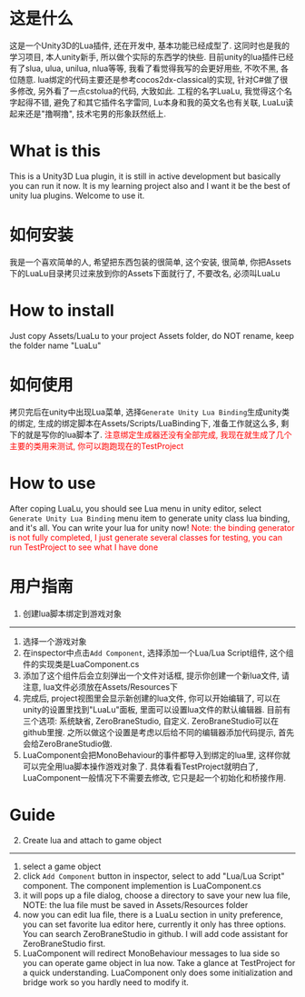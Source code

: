 这是什么
===

这是一个Unity3D的Lua插件, 还在开发中, 基本功能已经成型了. 这同时也是我的学习项目, 本人unity新手, 所以做个实际的东西学的快些. 目前unity的lua插件已经有了slua, ulua, unilua, nlua等等, 我看了看觉得我写的会更好用些, 不吹不黑, 各位随意. lua绑定的代码主要还是参考cocos2dx-classical的实现, 针对C#做了很多修改, 另外看了一点cstolua的代码, 大致如此. 工程的名字LuaLu, 我觉得这个名字起得不错, 避免了和其它插件名字雷同, Lu本身和我的英文名也有关联, LuaLu读起来还是"撸啊撸", 技术宅男的形象跃然纸上.

What is this
===

This is a Unity3D Lua plugin, it is still in active development but basically you can run it now. It is my learning project also and I want it be the best of unity lua plugins. Welcome to use it.

如何安装
===

我是一个喜欢简单的人, 希望把东西包装的很简单, 这个安装, 很简单, 你把Assets下的LuaLu目录拷贝过来放到你的Assets下面就行了, 不要改名, 必须叫LuaLu

How to install
===

Just copy Assets/LuaLu to your project Assets folder, do NOT rename, keep the folder name "LuaLu"

如何使用
===

拷贝完后在unity中出现Lua菜单, 选择```Generate Unity Lua Binding```生成unity类的绑定, 生成的绑定脚本在Assets/Scripts/LuaBinding下, 准备工作就这么多, 剩下的就是写你的lua脚本了. <font color=red>注意绑定生成器还没有全部完成, 我现在就生成了几个主要的类用来测试, 你可以跑跑现在的TestProject</font>

How to use
===

After coping LuaLu, you should see Lua menu in unity editor, select ```Generate Unity Lua Binding``` menu item to generate unity class lua binding, and it's all. You can write your lua for unity now! <font color=red>Note: the binding generator is not fully completed, I just generate several classes for testing, you can run TestProject to see what I have done</font>

用户指南
===

1. 创建lua脚本绑定到游戏对象
---
1. 选择一个游戏对象
2. 在inspector中点击```Add Component```, 选择添加一个Lua/Lua Script组件, 这个组件的实现类是LuaComponent.cs
3. 添加了这个组件后会立刻弹出一个文件对话框, 提示你创建一个新lua文件, 请注意, lua文件必须放在Assets/Resources下
4. 完成后, project视图里会显示新创建的lua文件, 你可以开始编辑了, 可以在unity的设置里找到"LuaLu"面板, 里面可以设置lua文件的默认编辑器. 目前有三个选项: 系统缺省, ZeroBraneStudio, 自定义. ZeroBraneStudio可以在github里搜. 之所以做这个设置是考虑以后给不同的编辑器添加代码提示, 首先会给ZeroBraneStudio做.
5. LuaComponent会把MonoBehaviour的事件都导入到绑定的lua里, 这样你就可以完全用lua脚本操作游戏对象了. 具体看看TestProject就明白了, LuaComponent一般情况下不需要去修改, 它只是起一个初始化和桥接作用.

Guide
===

2. Create lua and attach to game object
---

1. select a game object
2. click ```Add Component``` button in inspector, select to add "Lua/Lua Script" component. The component implemention is LuaComponent.cs
3. it will pops up a file dialog, choose a directory to save your new lua file, NOTE: the lua file must be saved in Assets/Resources folder
4. now you can edit lua file, there is a LuaLu section in unity preference, you can set favorite lua editor here, currently it only has three options. You can search ZeroBraneStudio in github. I will add code assistant for ZeroBraneStudio first.
5. LuaComponent will redirect MonoBehaviour messages to lua side so you can operate game object in lua now. Take a glance at TestProject for a quick understanding. LuaComponent only does some initialization and bridge work so you hardly need to modify it.